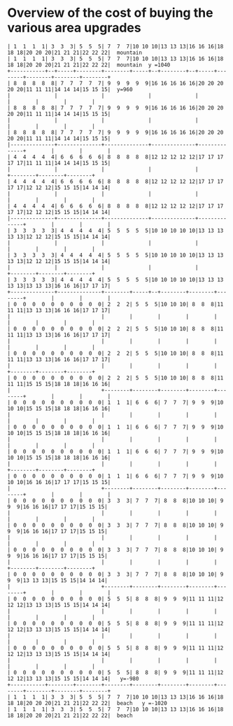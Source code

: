 # Overview of the cost of buying the various area upgrades



    | 1  1  1  1| 3  3  3| 5  5  5| 7  7  7|10 10 10|13 13 13|16 16 16|18 18 18|20 20 20|21 21 21|22 22 22|  mountain 
    | 1  1  1  1| 3  3  3| 5  5  5| 7  7  7|10 10 10|13 13 13|16 16 16|18 18 18|20 20 20|21 21 21|22 22 22|  mountain  y =1040 
    +-----------+--+-----+--------+--------+-----+--+--------+--+-----+--------+--------+--------+--------+
    | 8  8  8  8  8| 7  7  7  7  7| 9  9  9  9  9|16 16 16 16 16|20 20 20 20 20|11 11 11|14 14 14|15 15 15|  y=960
    |              |              |              |              |              |        |        |        |
    | 8  8  8  8  8| 7  7  7  7  7| 9  9  9  9  9|16 16 16 16 16|20 20 20 20 20|11 11 11|14 14 14|15 15 15|
    |              |              |              |              |              |        |        |        |
    | 8  8  8  8  8| 7  7  7  7  7| 9  9  9  9  9|16 16 16 16 16|20 20 20 20 20|11 11 11|14 14 14|15 15 15|
    |--------------+--------------+--------------+--------------+--------------+        |        |        |
    | 4  4  4  4  4| 6  6  6  6  6| 8  8  8  8  8|12 12 12 12 12|17 17 17 17 17|11 11 11|14 14 14|15 15 15|
    |              |              |              |              |              +--------+--------+--------+
    | 4  4  4  4  4| 6  6  6  6  6| 8  8  8  8  8|12 12 12 12 12|17 17 17 17 17|12 12 12|15 15 15|14 14 14|
    |              |              |              |              |              |        |        |        |
    | 4  4  4  4  4| 6  6  6  6  6| 8  8  8  8  8|12 12 12 12 12|17 17 17 17 17|12 12 12|15 15 15|14 14 14|
    |--------------+--------------+--------------+--------------+--------------+        |        |        |
    | 3  3  3  3  3| 4  4  4  4  4| 5  5  5  5  5|10 10 10 10 10|13 13 13 13 13|12 12 12|15 15 15|14 14 14|
    |              |              |              |              |              |        |        |        |
    | 3  3  3  3  3| 4  4  4  4  4| 5  5  5  5  5|10 10 10 10 10|13 13 13 13 13|12 12 12|15 15 15|14 14 14|
    |              |              |              |              |              +--------+--------+--------+
    | 3  3  3  3  3| 4  4  4  4  4| 5  5  5  5  5|10 10 10 10 10|13 13 13 13 13|13 13 13|16 16 16|17 17 17|
    +--------------+--------------+--------+-----+--+--------+--------+--------+        |        |        |
    | 0  0  0  0  0  0  0  0  0  0| 2  2  2| 5  5  5|10 10 10| 8  8  8|11 11 11|13 13 13|16 16 16|17 17 17|
    |                             |        |        |        |        |        |        |        |        |
    | 0  0  0  0  0  0  0  0  0  0| 2  2  2| 5  5  5|10 10 10| 8  8  8|11 11 11|13 13 13|16 16 16|17 17 17|
    |                             |        |        |        |        |        |        |        |        |
    | 0  0  0  0  0  0  0  0  0  0| 2  2  2| 5  5  5|10 10 10| 8  8  8|11 11 11|13 13 13|16 16 16|17 17 17|
    |                             |        |        |        |        |        +--------+--------+--------+
    | 0  0  0  0  0  0  0  0  0  0| 2  2  2| 5  5  5|10 10 10| 8  8  8|11 11 11|15 15 15|18 18 18|16 16 16|
    |                             +--------+--------+--------+--------+--------+        |        |        |
    | 0  0  0  0  0  0  0  0  0  0| 1  1  1| 6  6  6| 7  7  7| 9  9  9|10 10 10|15 15 15|18 18 18|16 16 16|
    |                             |        |        |        |        |        |        |        |        |
    | 0  0  0  0  0  0  0  0  0  0| 1  1  1| 6  6  6| 7  7  7| 9  9  9|10 10 10|15 15 15|18 18 18|16 16 16|
    |                             |        |        |        |        |        |        |        |        |
    | 0  0  0  0  0  0  0  0  0  0| 1  1  1| 6  6  6| 7  7  7| 9  9  9|10 10 10|15 15 15|18 18 18|16 16 16|
    |                             |        |        |        |        |        +--------+--------+--------+
    | 0  0  0  0  0  0  0  0  0  0| 1  1  1| 6  6  6| 7  7  7| 9  9  9|10 10 10|16 16 16|17 17 17|15 15 15|
    |                             +--------+--------+--------+--------+--------+        |        |        |
    | 0  0  0  0  0  0  0  0  0  0| 3  3  3| 7  7  7| 8  8  8|10 10 10| 9  9  9|16 16 16|17 17 17|15 15 15|
    |                             |        |        |        |        |        |        |        |        |
    | 0  0  0  0  0  0  0  0  0  0| 3  3  3| 7  7  7| 8  8  8|10 10 10| 9  9  9|16 16 16|17 17 17|15 15 15|
    |                             |        |        |        |        |        |        |        |        |
    | 0  0  0  0  0  0  0  0  0  0| 3  3  3| 7  7  7| 8  8  8|10 10 10| 9  9  9|16 16 16|17 17 17|15 15 15|
    |                             |        |        |        |        |        +--------+--------+--------+
    | 0  0  0  0  0  0  0  0  0  0| 3  3  3| 7  7  7| 8  8  8|10 10 10| 9  9  9|13 13 13|15 15 15|14 14 14|
    |                             +--------+--------+--------+--------+--------+        |        |        |
    | 0  0  0  0  0  0  0  0  0  0| 5  5  5| 8  8  8| 9  9  9|11 11 11|12 12 12|13 13 13|15 15 15|14 14 14|
    |                             |        |        |        |        |        |        |        |        |
    | 0  0  0  0  0  0  0  0  0  0| 5  5  5| 8  8  8| 9  9  9|11 11 11|12 12 12|13 13 13|15 15 15|14 14 14|
    |                             |        |        |        |        |        |        |        |        |
    | 0  0  0  0  0  0  0  0  0  0| 5  5  5| 8  8  8| 9  9  9|11 11 11|12 12 12|13 13 13|15 15 15|14 14 14|
    |                             |        |        |        |        |        |        |        |        |
    | 0  0  0  0  0  0  0  0  0  0| 5  5  5| 8  8  8| 9  9  9|11 11 11|12 12 12|13 13 13|15 15 15|14 14 14|   y=-980
    +-----------+--------+--------+--------+--------+--------+--------+--------+--------+--------+--------+
    | 1  1  1  1| 3  3  3| 5  5  5| 7  7  7|10 10 10|13 13 13|16 16 16|18 18 18|20 20 20|21 21 21|22 22 22|  beach   y =-1020 
    | 1  1  1  1| 3  3  3| 5  5  5| 7  7  7|10 10 10|13 13 13|16 16 16|18 18 18|20 20 20|21 21 21|22 22 22|  beach 

